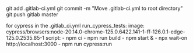 
git add .gitlab-ci.yml
git commit -m "Move .gitlab-ci.yml to root directory"
git push gitlab master

for cypress in the .gitlab_ci.yml
run_cypress_tests:
  image: cypress/browsers:node-20.14.0-chrome-125.0.6422.141-1-ff-126.0.1-edge-125.0.2535.85-1
  script:
    - npm ci
    - npm run build
    - npm start &
    - npx wait-on http://localhost:3000
    - npm run cypress:run
